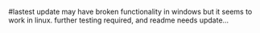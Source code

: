 #lastest update may have broken functionality in windows but it seems to work in linux. further testing required, and readme needs update...

